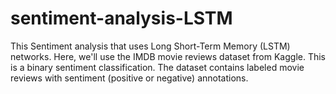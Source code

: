 # sentiment-analysis-LSTM
This Sentiment analysis that uses Long Short-Term Memory (LSTM) networks. Here, we'll use the IMDB movie reviews dataset from Kaggle. This is a binary sentiment classification. The dataset contains labeled movie reviews with sentiment (positive or negative) annotations.
